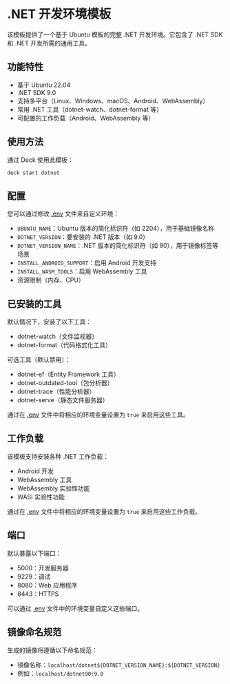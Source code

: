 # .NET 开发环境模板

该模板提供了一个基于 Ubuntu 模板的完整 .NET 开发环境。它包含了 .NET SDK 和 .NET 开发所需的通用工具。

## 功能特性

- 基于 Ubuntu 22.04
- .NET SDK 9.0
- 支持多平台（Linux、Windows、macOS、Android、WebAssembly）
- 常用 .NET 工具（dotnet-watch、dotnet-format 等）
- 可配置的工作负载（Android、WebAssembly 等）

## 使用方法

通过 Deck 使用此模板：

```bash
deck start dotnet
```

## 配置

您可以通过修改 [.env](/templates/dotnet/.env) 文件来自定义环境：

- `UBUNTU_NAME`：Ubuntu 版本的简化标识符（如 2204），用于基础镜像名称
- `DOTNET_VERSION`：要安装的 .NET 版本（如 9.0）
- `DOTNET_VERSION_NAME`：.NET 版本的简化标识符（如 90），用于镜像标签等场景
- `INSTALL_ANDROID_SUPPORT`：启用 Android 开发支持
- `INSTALL_WASM_TOOLS`：启用 WebAssembly 工具
- 资源限制（内存、CPU）

## 已安装的工具

默认情况下，安装了以下工具：
- dotnet-watch（文件监视器）
- dotnet-format（代码格式化工具）

可选工具（默认禁用）：
- dotnet-ef（Entity Framework 工具）
- dotnet-outdated-tool（包分析器）
- dotnet-trace（性能分析器）
- dotnet-serve（静态文件服务器）

通过在 [.env](/templates/dotnet/.env) 文件中将相应的环境变量设置为 `true` 来启用这些工具。

## 工作负载

该模板支持安装各种 .NET 工作负载：
- Android 开发
- WebAssembly 工具
- WebAssembly 实验性功能
- WASI 实验性功能

通过在 [.env](/templates/dotnet/.env) 文件中将相应的环境变量设置为 `true` 来启用这些工作负载。

## 端口

默认暴露以下端口：
- 5000：开发服务器
- 9229：调试
- 8080：Web 应用程序
- 8443：HTTPS

可以通过 [.env](/templates/dotnet/.env) 文件中的环境变量自定义这些端口。

## 镜像命名规范

生成的镜像将遵循以下命名规范：
- 镜像名称：`localhost/dotnet${DOTNET_VERSION_NAME}:${DOTNET_VERSION}`
- 例如：`localhost/dotnet90:9.0`